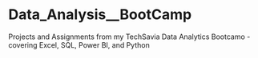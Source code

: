 # Data_Analysis__BootCamp
Projects and Assignments from my TechSavia Data Analytics Bootcamo - covering Excel, SQL, Power BI, and  Python 
